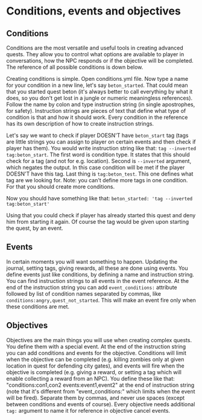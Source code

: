 # Conditions, events and objectives

## Conditions

Conditions are the most versatile and useful tools in creating advanced quests. They allow you to control what options are available to player in conversations, how the NPC responds or if the objective will be completed. The reference of all possible conditions is down below.

Creating conditions is simple. Open conditions.yml file. Now type a name for your condition in a new line, let's say `beton_started`. That could mean that you started quest beton (it's always better to call everything by what it does, so you don't get lost in a jungle or numeric meaningless references). Follow the name by colon and type instruction string (in single apostrophes, for safety). Instruction strings are pieces of text that define what type of condition is that and how it should work. Every condition in the reference has its own description of how to create instruction strings.

Let's say we want to check if player DOESN'T have `beton_start` tag (tags are little strings you can assign to player on certain events and then check if player has them). You would write instruction string like that: `tag --inverted tag:beton_start`. The first word is condition type. It states that this should check for a tag (and not for e.g. location). Second is `--inverted` argument, which negates the output. In this case condition will be met if the player DOESN'T have this tag. Last thing is `tag:beton_test`. This one defines what tag are we looking for. Note: you can't define more tags in one condition. For that you should create more conditions.

Now you should have something like that: `beton_started: 'tag --inverted tag:beton_start'`

Using that you could check if player has already started this quest and deny him from starting it again. Of course the tag would be given upon starting the quest, by an event.

## Events

In certain moments you will want something to happen. Updating the journal, setting tags, giving rewards, all these are done using events. You define events just like conditions, by defining a name and instruction string. You can find instruction strings to all events in the event reference. At the end of the instruction string you can add `event_conditions:` attribute followed by list of condition names separated by commas, like `conditions:angry,quest_not_started`. This will make an event fire only when these conditions are met.

## Objectives

Objectives are the main things you will use when creating complex quests. You define them with a special event. At the end of the instruction string you can add conditions and events for the objective. Conditions will limit when the objective can be completed (e.g. killing zombies only at given location in quest for defending city gates), and events will fire when the objective is completed (e.g. giving a reward, or setting a tag which will enable collecting a reward from an NPC). You define these like that: "conditions:con1,con2 events:event1,event2" at the end of instruction string (note that it's different from "event_conditions:" which limits when the event will be fired). Separate them by commas, and never use spaces (except between conditions and events of course). Every objective needs additional `tag:` argument to name it for reference in objective cancel events.
